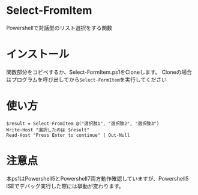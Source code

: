 # Select-FromItem
Powershellで対話型のリスト選択をする関数

# インストール
関数部分をコピペするか、Select-FormItem.ps1をCloneします。
Cloneの場合はプログラムを呼び出してから```Select-FormItem```を実行してください

# 使い方
```
$result = Select-FromItem @("選択肢1", "選択肢2", "選択肢3")
Write-Host "選択したのは $result"
Read-Host "Press Enter to continue" | Out-Null
```

# 注意点
本ps1はPowershell5とPowershell7両方動作確認していますが、Powershell5 ISEでデバッグ実行した際には挙動が変わります。  
